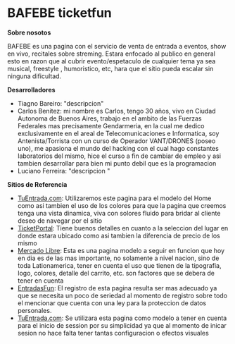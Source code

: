 # BAFEBE ticketfun

**Sobre nosotos**

BAFEBE es una pagina con el servicio de venta de entrada a eventos, show en vivo, recitales sobre streming. Estara enfocado al publico en general esto en razon que al cubrir evento/espetaculo de cualquier tema ya sea musical, freestyle , humoristico, etc, hara que el sitio pueda escalar sin ninguna dificultad.

**Desarrolladores**

<ul>
  <li>Tiagno Bareiro: "descripcion" </li>  
  <li>Carlos Benitez: mi nombre es Carlos, tengo 30 años, vivo en Ciudad Autonoma de Buenos Aires, trabajo en el ambito de las Fuerzas Federales mas precisamente Gendarmeria, en la cual me dedico exclusivamente en el areal de Telecomunicaciones e Informatica, soy Antenista/Torrista con un curso de Operador VANT/DRONES (poseo uno), me apasiona el mundo del hacking con el cual hago constantes laboratorios del mismo, hice el curso a fin de cambiar de empleo y asi tambien desarrollar para bien mi punto debil que es la programacion</li>
  <li>Luciano Ferreira: "descripcion "</li>
</ul>

**Sitios de Referencia**

<ul> 
  <li><a href="https://www.entradafan.com.ar/" >TuEntrada.com</a>: Utilizaremos este pagina para el modelo del Home como asi tambien el uso de los colores para que la pagina que creemos tenga una vista dinamica, viva con solores fluido para bridar al cliente deseo de navegar por el sitio</li>
  <li><a href="https://lunapark.ticketportal.com.ar/event?p=CD91D107384453217529DDFDDAD726A767B86BDFD1504539" >TicketPortal</a>: Tiene buenos detalles en cuanto a la seleccion del lugar en donde estara ubicado como asi tambien la diferencia de precio de los mismo</li>
  <li><a href="https://www.mercadolibre.com.ar/" >Mercado Libre</a>: Esta es una pagina modelo a seguir en funcion que hoy en dia es de las mas importante, no solamente a nivel nacion, sino de toda Lationamerica, tener en cuenta el uso que tienen de la tipografia, logo, colores, detalle del carrito, etc. son factores que se debera de tener en cuenta</li>
  <li><a href="https://www.ticketek.com.ar/websource/auth/signup/" >EntradasFun</a>: El registro de esta pagina resulta ser mas adecuado ya que se necesita un poco de seriedad al momento de registro sobre todo el mencionar que cuenta con una ley para la proteccion de datos personales. </li>
  <li><a href="https://tuentrada.com/autenticacion/ingresar/" >TuEntrada.com</a>: Se utilizara esta pagina como modelo a tener en cuenta para el inicio de session por su simplicidad ya que al momento de inicar sesion no hace falta tener tantas configuracion o efectos visuales</li>
</ul>
